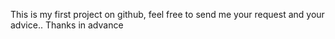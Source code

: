 This is my first project on github,
feel free to send me your request and your advice.. 
Thanks in advance
